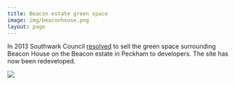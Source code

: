 ```yaml
---
title: Beacon estate green space
image: img/beaconhouse.png
layout: page
---
```

In 2013 Southwark Council [resolved](https://moderngov.southwark.gov.uk/ieDecisionDetails.aspx?Id=3755) to sell the green space surrounding Beacon House on the Beacon estate in Peckham to developers. The site has now been redeveloped.

![](https://35percent.org/img/beaconmap.png)
